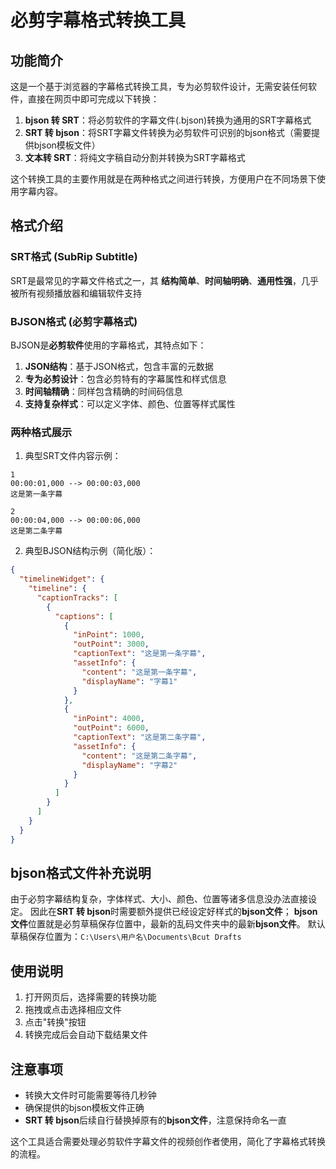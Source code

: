# 必剪字幕格式转换工具

## 功能简介

这是一个基于浏览器的字幕格式转换工具，专为必剪软件设计，无需安装任何软件，直接在网页中即可完成以下转换：

1. **bjson 转 SRT**：将必剪软件的字幕文件(.bjson)转换为通用的SRT字幕格式
2. **SRT 转 bjson**：将SRT字幕文件转换为必剪软件可识别的bjson格式（需要提供bjson模板文件）
3. **文本转 SRT**：将纯文字稿自动分割并转换为SRT字幕格式

这个转换工具的主要作用就是在两种格式之间进行转换，方便用户在不同场景下使用字幕内容。

## 格式介绍

### SRT格式 (SubRip Subtitle)

SRT是最常见的字幕文件格式之一，其 **结构简单**、**时间轴明确**、**通用性强**，几乎被所有视频播放器和编辑软件支持

### BJSON格式 (必剪字幕格式)

BJSON是**必剪软件**使用的字幕格式，其特点如下：

1. **JSON结构**：基于JSON格式，包含丰富的元数据
2. **专为必剪设计**：包含必剪特有的字幕属性和样式信息
3. **时间轴精确**：同样包含精确的时间码信息
4. **支持复杂样式**：可以定义字体、颜色、位置等样式属性

### 两种格式展示

1. 典型SRT文件内容示例：
```
1
00:00:01,000 --> 00:00:03,000
这是第一条字幕

2
00:00:04,000 --> 00:00:06,000
这是第二条字幕
```

2. 典型BJSON结构示例（简化版）：
```json
{
  "timelineWidget": {
    "timeline": {
      "captionTracks": [
        {
          "captions": [
            {
              "inPoint": 1000,
              "outPoint": 3000,
              "captionText": "这是第一条字幕",
              "assetInfo": {
                "content": "这是第一条字幕",
                "displayName": "字幕1"
              }
            },
            {
              "inPoint": 4000,
              "outPoint": 6000,
              "captionText": "这是第二条字幕",
              "assetInfo": {
                "content": "这是第二条字幕",
                "displayName": "字幕2"
              }
            }
          ]
        }
      ]
    }
  }
}
```

## bjson格式文件补充说明

由于必剪字幕结构复杂，字体样式、大小、颜色、位置等诸多信息没办法直接设定。
因此在**SRT 转 bjson**时需要额外提供已经设定好样式的**bjson文件**；
**bjson文件**位置就是必剪草稿保存位置中，最新的乱码文件夹中的最新**bjson文件**。
默认草稿保存位置为：`C:\Users\用户名\Documents\Bcut Drafts`


## 使用说明

1. 打开网页后，选择需要的转换功能
2. 拖拽或点击选择相应文件
3. 点击"转换"按钮
4. 转换完成后会自动下载结果文件

## 注意事项

- 转换大文件时可能需要等待几秒钟
- 确保提供的bjson模板文件正确
- **SRT 转 bjson**后续自行替换掉原有的**bjson文件**，注意保持命名一直

这个工具适合需要处理必剪软件字幕文件的视频创作者使用，简化了字幕格式转换的流程。
